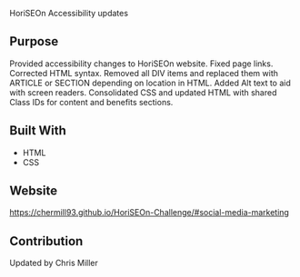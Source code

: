 HoriSEOn Accessibility updates

## Purpose
Provided accessibility changes to HoriSEOn website. 
Fixed page links.
Corrected HTML syntax.
Removed all DIV items and replaced them with ARTICLE or SECTION depending on location in HTML. 
Added Alt text to aid with screen readers.
Consolidated CSS and updated HTML with shared Class IDs for content and benefits sections.

## Built With
* HTML
* CSS

## Website
https://chermill93.github.io/HoriSEOn-Challenge/#social-media-marketing

## Contribution
Updated by Chris Miller
